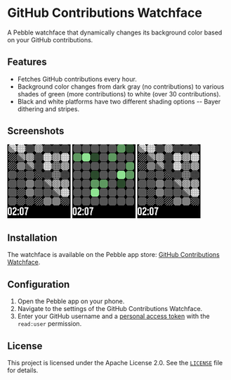 # GitHub Contributions Watchface

A Pebble watchface that dynamically changes its background color based on your GitHub contributions.

## Features

- Fetches GitHub contributions every hour.
- Background color changes from dark gray (no contributions) to various shades of green (more contributions) to white (over 30 contributions).
- Black and white platforms have two different shading options -- Bayer dithering and stripes.

## Screenshots

![aplite](aplite.png)
![basalt](basalt.png)
![diorite](diorite.png)

## Installation

The watchface is available on the Pebble app store: [GitHub Contributions Watchface](https://apps.rebble.io/en_US/application/67ce34d2b7a0230391426cbe).

## Configuration

1. Open the Pebble app on your phone.
2. Navigate to the settings of the GitHub Contributions Watchface.
3. Enter your GitHub username and a [personal access token](https://github.com/settings/tokens) with the `read:user` permission.

## License

This project is licensed under the Apache License 2.0. See the [`LICENSE`](LICENSE) file for details.

